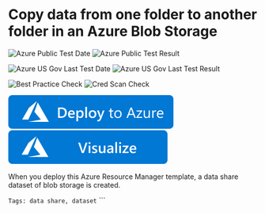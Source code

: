 # Copy data from one folder to another folder in an Azure Blob Storage

![Azure Public Test Date](https://azurequickstartsservice.blob.core.windows.net/badges/101-data-share-dataset/PublicLastTestDate.svg)
![Azure Public Test Result](https://azurequickstartsservice.blob.core.windows.net/badges/101-data-share-dataset/PublicDeployment.svg)

![Azure US Gov Last Test Date](https://azurequickstartsservice.blob.core.windows.net/badges/101-data-share-dataset/FairfaxLastTestDate.svg)
![Azure US Gov Last Test Result](https://azurequickstartsservice.blob.core.windows.net/badges/101-data-share-dataset/FairfaxDeployment.svg)

![Best Practice Check](https://azurequickstartsservice.blob.core.windows.net/badges/101-data-share-dataset/BestPracticeResult.svg)
![Cred Scan Check](https://azurequickstartsservice.blob.core.windows.net/badges/101-data-share-dataset/CredScanResult.svg)

[![Deploy to Azure](https://raw.githubusercontent.com/Azure/azure-quickstart-templates/master/1-CONTRIBUTION-GUIDE/images/deploytoazure.svg?sanitize=true)](https://portal.azure.com/#create/Microsoft.Template/uri/https%3A%2F%2Fraw.githubusercontent.com%2FAzure%2Fazure-quickstart-templates%2Fmaster%2F101-data-share-dataset%2Fazuredeploy.json)
[![Visualize](https://raw.githubusercontent.com/Azure/azure-quickstart-templates/master/1-CONTRIBUTION-GUIDE/images/visualizebutton.svg?sanitize=true)](http://armviz.io/#/?load=https%3A%2F%2Fraw.githubusercontent.com%2FAzure%2Fazure-quickstart-templates%2Fmaster%2F101-data-share-dataset)

When you deploy this Azure Resource Manager template, a data share dataset of blob storage is created.

`Tags: data share, dataset`
	```



